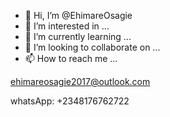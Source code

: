 - 👋 Hi, I’m @EhimareOsagie
- 👀 I’m interested in ...
- 🌱 I’m currently learning ...
- 💞️ I’m looking to collaborate on ...
- 📫 How to reach me ...

<!---
EhimareOsagie/EhimareOsagie is a ✨ special ✨ repository because its `README.md` (this file) appears on your GitHub profile.
You can click the Preview link to take a look at your changes.
--->
ehimareosagie2017@outlook.com

whatsApp: +2348176762722

